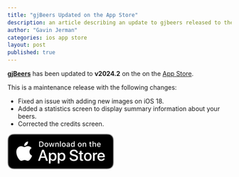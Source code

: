 ```yaml
---
title: "gjBeers Updated on the App Store"
description: an article describing an update to gjbeers released to the app store
author: "Gavin Jerman"
categories: ios app store
layout: post
published: true
---
```


[**gjBeers**](/gjBeers) has been updated to **v2024.2** on the on the [App Store](https://apps.apple.com/app/gjbeers/id1532589621?platform=iphone).  


This is a maintenance release with the following changes:
- Fixed an issue with adding new images on iOS 18.
- Added a statistics screen to display summary information about your beers.
- Corrected the credits screen.


[![download](/images/Download_on_the_App_Store_Badge_US-UK_RGB_blk_092917.svg)](https://apps.apple.com/app/gjbeers/id1532589621?platform=iphone)
